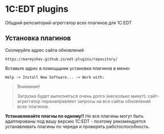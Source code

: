 # 1C:EDT plugins

Общрий репозиторий-агреггатор всех плагинов для 1C:EDT

## Установка плагинов

Скопируйте адрес сайта обновлений

```
https://marmyshev.github.io/edt-plugins/repository/
```

Вставьте адрес в помощщник установки плагинов в меню: 

`Help -> Install New Software... -> Work with:`

> Внимание!
> 
> Загрузка будет выполняться очень долго (несколько минут): сайт-агреггатор перенаправляет запросы на все сайты обновлений всех плагинов.


**Устанавливайте плагны по одному!!** Не все плагины могут быть адаптированы под вашу версию 1C:EDT - поэтому 
рекомендуется устанавливать плагины по череди и проверять работоспособность.
